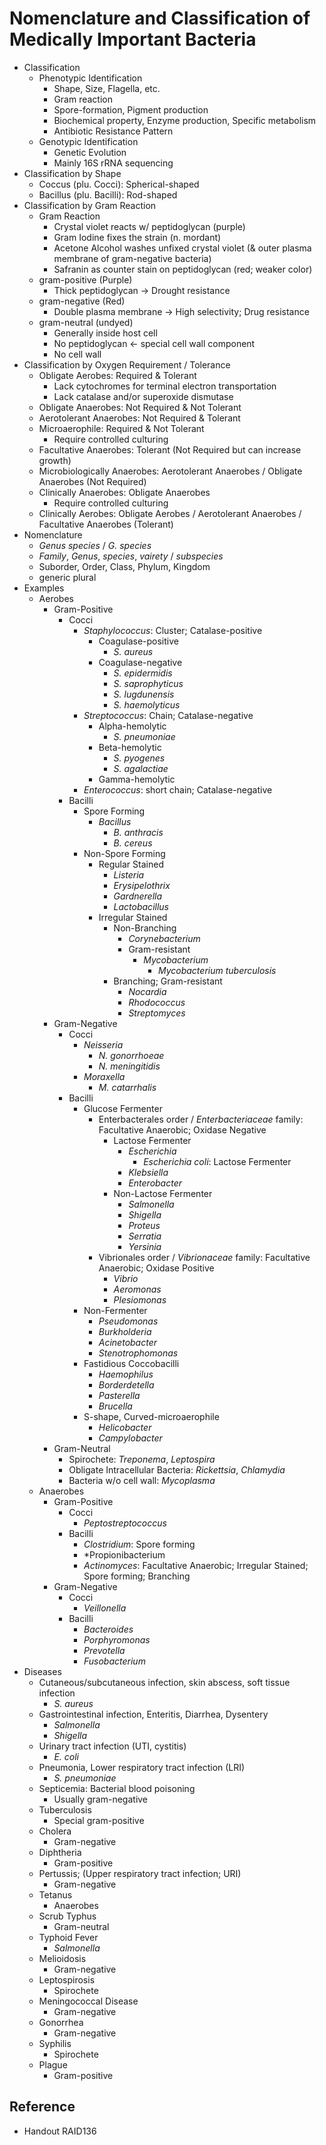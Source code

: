 # Nomenclature and Classification of Medically Important Bacteria

* Classification
  * Phenotypic Identification
    * Shape, Size, Flagella, etc.
    * Gram reaction
    * Spore-formation, Pigment production
    * Biochemical property, Enzyme production, Specific metabolism
    * Antibiotic Resistance Pattern
  * Genotypic Identification
    * Genetic Evolution
    * Mainly 16S rRNA sequencing
* Classification by Shape
  * Coccus (plu. Cocci): Spherical-shaped
  * Bacillus (plu. Bacilli): Rod-shaped
* Classification by Gram Reaction
  * Gram Reaction
    * Crystal violet reacts w/ peptidoglycan (purple)
    * Gram Iodine fixes the strain (n. mordant)
    * Acetone Alcohol washes unfixed crystal violet (& outer plasma membrane of gram-negative bacteria)
    * Safranin as counter stain on peptidoglycan (red; weaker color)
  * gram-positive (Purple)
    * Thick peptidoglycan → Drought resistance
  * gram-negative (Red)
    * Double plasma membrane → High selectivity; Drug resistance
  * gram-neutral (undyed)
    * Generally inside host cell
    * No peptidoglycan ← special cell wall component
    * No cell wall
* Classification by Oxygen Requirement / Tolerance
  * Obligate Aerobes: Required & Tolerant
    * Lack cytochromes for terminal electron transportation
    * Lack catalase and/or superoxide dismutase
  * Obligate Anaerobes: Not Required & Not Tolerant
  * Aerotolerant Anaerobes: Not Required & Tolerant
  * Microaerophile: Required & Not Tolerant
    * Require controlled culturing
  * Facultative Anaerobes: Tolerant (Not Required but can increase growth)
  * Microbiologically Anaerobes: Aerotolerant Anaerobes / Obligate Anaerobes (Not Required)
  * Clinically Anaerobes: Obligate Anaerobes
    * Require controlled culturing
  * Clinically Aerobes: Obligate Aerobes / Aerotolerant Anaerobes / Facultative Anaerobes (Tolerant)
* Nomenclature
  * *Genus species* / *G. species*
  * *Family*, *Genus*, *species*, *vairety* / *subspecies*
  * Suborder, Order, Class, Phylum, Kingdom
  * generic plural
* Examples
  * Aerobes
    * Gram-Positive
      * Cocci
        * *Staphylococcus*: Cluster; Catalase-positive
          * Coagulase-positive
            * *S. aureus*
          * Coagulase-negative
            * *S. epidermidis*
            * *S. saprophyticus*
            * *S. lugdunensis*
            * *S. haemolyticus*
        * *Streptococcus*: Chain; Catalase-negative
          * Alpha-hemolytic
            * *S. pneumoniae*
          * Beta-hemolytic
            * *S. pyogenes*
            * *S. agalactiae*
          * Gamma-hemolytic
        * *Enterococcus*: short chain; Catalase-negative
      * Bacilli
        * Spore Forming
          * *Bacillus*
            * *B. anthracis*
            * *B. cereus*
        * Non-Spore Forming
          * Regular Stained
            * *Listeria*
            * *Erysipelothrix*
            * *Gardnerella*
            * *Lactobacillus*
          * Irregular Stained
            * Non-Branching
              * *Corynebacterium*
              * Gram-resistant
                * *Mycobacterium*
                  * *Mycobacterium tuberculosis*
            * Branching; Gram-resistant
              * *Nocardia*
              * *Rhodococcus*
              * *Streptomyces*
    * Gram-Negative
      * Cocci
        * *Neisseria*
          * *N. gonorrhoeae*
          * *N. meningitidis*
        * *Moraxella*
          * *M. catarrhalis*
      * Bacilli
        * Glucose Fermenter
          * Enterbacterales order / *Enterbacteriaceae* family: Facultative Anaerobic; Oxidase Negative
            * Lactose Fermenter
              * *Escherichia*
                * *Escherichia coli*: Lactose Fermenter
              * *Klebsiella*
              * *Enterobacter*
            * Non-Lactose Fermenter
              * *Salmonella*
              * *Shigella*
              * *Proteus*
              * *Serratia*
              * *Yersinia*
          * Vibrionales order / *Vibrionaceae* family: Facultative Anaerobic; Oxidase Positive
            * *Vibrio*
            * *Aeromonas*
            * *Plesiomonas*
        * Non-Fermenter
          * *Pseudomonas*
          * *Burkholderia*
          * *Acinetobacter*
          * *Stenotrophomonas*
        * Fastidious Coccobacilli
          * *Haemophilus*
          * *Borderdetella*
          * *Pasterella*
          * *Brucella*
        * S-shape, Curved-microaerophile
          * *Helicobacter*
          * *Campylobacter*
    * Gram-Neutral
      * Spirochete: *Treponema*, *Leptospira*
      * Obligate Intracellular Bacteria: *Rickettsia*, *Chlamydia*
      * Bacteria w/o cell wall: *Mycoplasma*
  * Anaerobes
    * Gram-Positive
      * Cocci
        * *Peptostreptococcus*
      * Bacilli
        * *Clostridium*: Spore forming
        * \*Propionibacterium
        * *Actinomyces*: Facultative Anaerobic; Irregular Stained; Spore forming; Branching
    * Gram-Negative
      * Cocci
        * *Veillonella*
      * Bacilli
        * *Bacteroides*
        * *Porphyromonas*
        * *Prevotella*
        * *Fusobacterium*
* Diseases
  * Cutaneous/subcutaneous infection, skin abscess, soft tissue infection
    * *S. aureus*
  * Gastrointestinal infection, Enteritis, Diarrhea, Dysentery
    * *Salmonella*
    * *Shigella*
  * Urinary tract infection (UTI, cystitis)
    * *E. coli*
  * Pneumonia, Lower respiratory tract infection (LRI)
    * *S. pneumoniae*
  * Septicemia: Bacterial blood poisoning
    * Usually gram-negative
  * Tuberculosis
    * Special gram-positive
  * Cholera
    * Gram-negative
  * Diphtheria
    * Gram-positive
  * Pertussis; (Upper respiratory tract infection; URI)
    * Gram-negative
  * Tetanus
    * Anaerobes
  * Scrub Typhus
    * Gram-neutral
  * Typhoid Fever
    * *Salmonella*
  * Melioidosis
    * Gram-negative
  * Leptospirosis
    * Spirochete
  * Meningococcal Disease
    * Gram-negative
  * Gonorrhea
    * Gram-negative
  * Syphilis
    * Spirochete
  * Plague
    * Gram-positive

## Reference

* Handout RAID136
